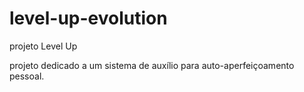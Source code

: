 # level-up-evolution
projeto Level Up

projeto dedicado a um sistema de auxílio para auto-aperfeiçoamento pessoal.
